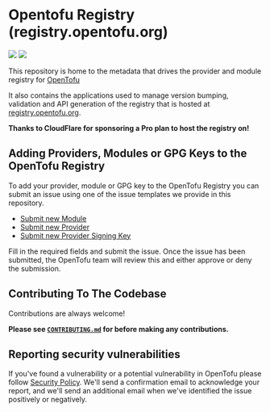# Opentofu Registry (registry.opentofu.org)

![](https://raw.githubusercontent.com/opentofu/brand-artifacts/main/full/transparent/SVG/on-dark.svg#gh-dark-mode-only)
![](https://raw.githubusercontent.com/opentofu/brand-artifacts/main/full/transparent/SVG/on-light.svg#gh-light-mode-only)

This repository is home to the metadata that drives the provider and module registry for [OpenTofu](https://github.com/opentofu/opentofu)

It also contains the applications used to manage version bumping, validation and API generation of the registry that is hosted at [registry.opentofu.org](https://registry.opentofu.org).

**Thanks to CloudFlare for sponsoring a Pro plan to host the registry on!**

## Adding Providers, Modules or GPG Keys to the OpenTofu Registry
To add your provider, module or GPG key to the OpenTofu Registry you can submit an issue using one of the issue templates we provide in this repository.

- [Submit new Module](https://github.com/opentofu/registry/issues/new?assignees=&labels=module%2Csubmission&projects=&template=module.yml&title=Module%3A+)
- [Submit new Provider](https://github.com/opentofu/registry/issues/new?assignees=&labels=provider%2Csubmission&projects=&template=provider.yml&title=Provider%3A+)
- [Submit new Provider Signing Key](https://github.com/opentofu/registry/issues/new?assignees=&labels=provider-key%2Csubmission&projects=&template=provider_key.yml&title=Provider+Key%3A+)

Fill in the required fields and submit the issue. Once the issue has been submitted, the OpenTofu team will review this and either approve or deny the submission.

## Contributing To The Codebase

Contributions are always welcome!

**Please see [`CONTRIBUTING.md`](CONTRIBUTING.md) for before making any contributions.**

## Reporting security vulnerabilities
If you've found a vulnerability or a potential vulnerability in OpenTofu please follow [Security Policy](https://github.com/opentofu/opentofu/security/policy). We'll send a confirmation email to acknowledge your report, and we'll send an additional email when we've identified the issue positively or negatively.
